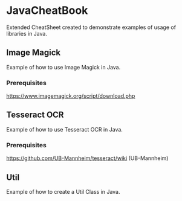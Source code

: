 # JavaCheatBook
Extended CheatSheet created to demonstrate examples of usage of libraries in Java.

## Image Magick
Example of how to use Image Magick in Java.

### Prerequisites
https://www.imagemagick.org/script/download.php

## Tesseract OCR
Example of how to use Tesseract OCR in Java.

### Prerequisites
https://github.com/UB-Mannheim/tesseract/wiki (UB-Mannheim)

## Util
Example of how to create a Util Class in Java.
